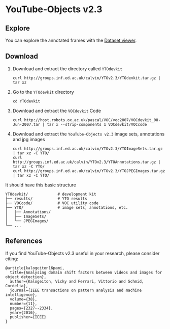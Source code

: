 # YouTube-Objects v2.3

## Explore
You can explore the annotated frames with the [Dataset viewer](https://vkalogeiton.github.io/yto-dataset/).

## Download
1. Download and extract the directory called `YTOdevkit` 

       curl http://groups.inf.ed.ac.uk/calvin/YTOv2.3/YTOdevkit.tar.gz | tar xz

2. Go to the `YTOdevkit` directory 

       cd YTOdevkit

3. Download and extract the `VOCdevkit` Code

       curl http://host.robots.ox.ac.uk/pascal/VOC/voc2007/VOCdevkit_08-Jun-2007.tar | tar x --strip-components 1 VOCdevkit/VOCcode

4. Download and extract the `YouTube-Objects v2.3` image sets, annotations and jpg images 

       curl http://groups.inf.ed.ac.uk/calvin/YTOv2.3/YTOImageSets.tar.gz | tar xz -C YTO/
       curl http://groups.inf.ed.ac.uk/calvin/YTOv2.3/YTOAnnotations.tar.gz | tar xz -C YTO/
       curl http://groups.inf.ed.ac.uk/calvin/YTOv2.3/YTOJPEGImages.tar.gz | tar xz -C YTO/
       
It should have this basic structure
       
    YTOdevkit/             # development kit
    ├── results/           # YTO results
    ├── VOCcode/           # VOC utility code
    ├── YTO/               # image sets, annotations, etc.
    │   ├── Annotations/
    │   ├── ImageSets/
    │   └── JPEGImages/
    └── ...
## References
If you find YouTube-Objects v2.3 useful in your research, please consider citing:

    @article{kalogeiton16pami,
      title={Analysing domain shift factors between videos and images for object detection},
      author={Kalogeiton, Vicky and Ferrari, Vittorio and Schmid, Cordelia},
      journal={IEEE transactions on pattern analysis and machine intelligence},
      volume={38},
      number={11},
      pages={2327--2334},
      year={2016},
      publisher={IEEE}
    }
